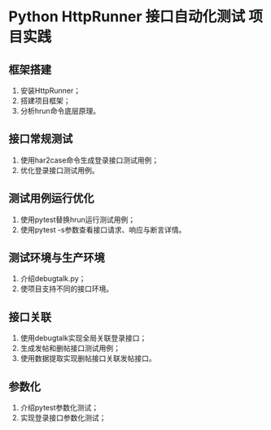 # Python HttpRunner 接口自动化测试 项目实践

## 框架搭建

1. 安装HttpRunner；
2. 搭建项目框架；
3. 分析hrun命令底层原理。

## 接口常规测试

1. 使用har2case命令生成登录接口测试用例；
2. 优化登录接口测试用例。

## 测试用例运行优化

1. 使用pytest替换hrun运行测试用例；
2. 使用pytest -s参数查看接口请求、响应与断言详情。

## 测试环境与生产环境

1. 介绍debugtalk.py；
2. 使项目支持不同的接口环境。

## 接口关联

1. 使用debugtalk实现全局关联登录接口；
2. 生成发帖和删帖接口测试用例；
3. 使用数据提取实现删帖接口关联发帖接口。

## 参数化

1. 介绍pytest参数化测试；
2. 实现登录接口参数化测试；


